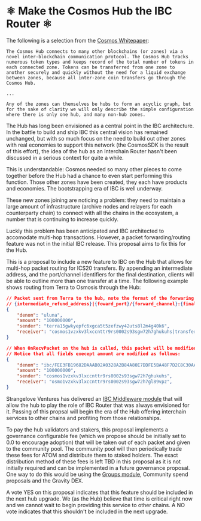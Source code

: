 <!-- markdown-link-check-disable -->

# ⚛️ Make the Cosmos Hub the IBC Router ⚛️

The following is a selection from the
[Cosmos Whitepaper](https://v1.cosmos.network/resources/whitepaper):

```
The Cosmos Hub connects to many other blockchains (or zones) via a novel inter-blockchain communication protocol. The Cosmos Hub tracks numerous token types and keeps record of the total number of tokens in each connected zone. Tokens can be transferred from one zone to another securely and quickly without the need for a liquid exchange between zones, because all inter-zone coin transfers go through the Cosmos Hub.

...

Any of the zones can themselves be hubs to form an acyclic graph, but for the sake of clarity we will only describe the simple configuration where there is only one hub, and many non-hub zones.
```

The Hub has long been envisioned as a central point in the IBC architecture. In
the battle to build and ship IBC this central vision has remained unchanged, but
with so much focus on the need to build out other zones with real economies to
support this network (the CosmosSDK is the result of this effort), the idea of
the hub as an Interchain Router hasn't been discussed in a serious context for
quite a while.

This is understandable: Cosmos needed so many other pieces to come together
before the Hub had a chance to even start performing this function. Those other
zones have been created, they each have products and economies. The
bootstrapping era of IBC is well underway.

These new zones joining are noticing a problem: they need to maintain a large
amount of infrastructure (archive nodes and relayers for each counterparty
chain) to connect with all the chains in the ecosystem, a number that is
continuing to increase quickly.

Luckly this problem has been anticipated and IBC architected to accomodate
multi-hop transactions. However, a packet forwarding/routing feature was not in
the initial IBC release. This proposal aims to fix this for the Hub.

This is a proposal to include a new feature to IBC on the Hub that allows for
multi-hop packet routing for ICS20 transfers. By appending an intermediate
address, and the port/channel identifiers for the final destination, clients
will be able to outline more than one transfer at a time. The following example
shows routing from Terra to Osmosis through the Hub:

```json
// Packet sent from Terra to the hub, note the format of the forwaring info
// {intermediate_refund_address}|{foward_port}/{forward_channel}:{final_destination_address}
{
    "denom": "uluna",
    "amount": "100000000",
    "sender": "terra15gwkyepfc6xgca5t5zefzwy42uts8l2m4g40k6",
    "receiver": "cosmos1vzxkv3lxccnttr9rs0002s93sgw72h7ghukuhs|transfer/channel-141:osmo1vzxkv3lxccnttr9rs0002s93sgw72h7gl89vpz",
}

// When OnRecvPacket on the hub is called, this packet will be modified for fowarding to transfer/channel-141.
// Notice that all fields execept amount are modified as follows:
{
    "denom": "ibc/FEE3FB19682DAAAB02A0328A2B84A80E7DDFE5BA48F7D2C8C30AAC649B8DD519",
    "amount": "100000000",
    "sender": "cosmos1vzxkv3lxccnttr9rs0002s93sgw72h7ghukuhs",
    "receiver": "osmo1vzxkv3lxccnttr9rs0002s93sgw72h7gl89vpz",
}
```

Strangelove Ventures has delivered an
[IBC Middleware module](https://github.com/cosmos/ibc-go/pull/373) that will
allow the hub to play the role of IBC Router that was always envisioned for it.
Passing of this propsal will begin the era of the Hub offering interchain
services to other chains and profiting from those relationships.

To pay the hub validators and stakers, this proposal implements a governance
configurable fee (which we propose should be initially set to 0.0 to encourage
adoption) that will be taken out of each packet and given to the community pool.
The community pool will then periodically trade these fees for ATOM and
distribute them to staked holders. The exact distribution method of these fees
is left TBD in this proposal as it is not initially required and can be
implemented in a future governance proposal. One way to do this would be using
the
[Groups module](https://docs.cosmos.network/main/architecture/adr-042-group-module.html),
Community spend proposals and the Gravity DEX.

A vote YES on this proposal indicates that this feature should be included in
the next hub upgrade. We (as the Hub) believe that time is critical right now
and we cannot wait to begin providing this service to other chains. A NO vote
indicates that this shouldn't be included in the next upgrade.

<!-- markdown-link-check-enable -->
